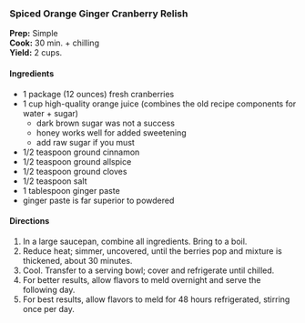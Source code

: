 ### Spiced Orange Ginger Cranberry Relish

**Prep:** Simple<br>
**Cook:** 30 min. + chilling<br>
**Yield:** 2 cups.<br>

#### Ingredients
* 1 package (12 ounces) fresh cranberries
* 1 cup high-quality orange juice (combines the old recipe components for water + sugar)
  * dark brown sugar was not a success
  * honey works well for added sweetening
  * add raw sugar if you must
* 1/2 teaspoon ground cinnamon
* 1/2 teaspoon ground allspice
* 1/2 teaspoon ground cloves
* 1/2 teaspoon salt
* 1 tablespoon ginger paste
 * ginger paste is far superior to powdered

#### Directions
1. In a large saucepan, combine all ingredients. Bring to a boil.
2. Reduce heat; simmer, uncovered, until the berries pop and mixture is thickened, about 30 minutes.
3. Cool. Transfer to a serving bowl; cover and refrigerate until chilled.
4. For better results, allow flavors to meld overnight and serve the following day.
5. For best results, allow flavors to meld for 48 hours refrigerated, stirring once per day.
